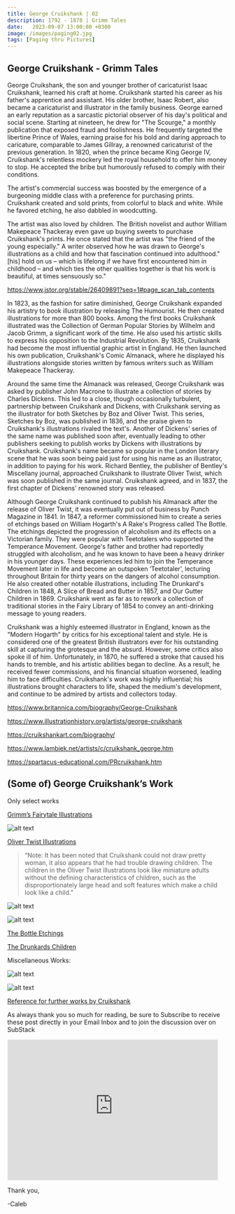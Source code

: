```yaml
---
title: George Cruikshank | 02
description: 1792 - 1878 | Grimm Tales
date:   2023-09-07 13:00:00 +0300
image: /images/paging02.jpg
tags: [Paging thru Pictures]
---
```


## George Cruikshank - Grimm Tales

George Cruikshank, the son and younger brother of caricaturist Isaac Cruikshank, learned his craft at home. Cruikshank started his career as his father's apprentice and assistant. His older brother, Isaac Robert, also became a caricaturist and illustrator in the family business. George earned an early reputation as a sarcastic pictorial observer of his day's political and social scene. Starting at nineteen, he drew for "The Scourge," a monthly publication that exposed fraud and foolishness. He frequently targeted the libertine Prince of Wales, earning praise for his bold and daring approach to caricature, comparable to James Gillray, a renowned caricaturist of the previous generation. In 1820, when the prince became King George IV, Cruikshank's relentless mockery led the royal household to offer him money to stop. He accepted the bribe but humorously refused to comply with their conditions.

The artist's commercial success was boosted by the emergence of a burgeoning middle class with a preference for purchasing prints. Cruikshank created and sold prints, from colorful to black and white. While he favored etching, he also dabbled in woodcutting.

The artist was also loved by children. The British novelist and author William Makepeace Thackeray even gave up buying sweets to purchase Cruikshank's prints. He once stated that the artist was "the friend of the young especially." A writer observed how he was drawn to George's illustrations as a child and how that fascination continued into adulthood." [his] hold on us – which is lifelong if we have first encountered him in childhood – and which ties the other qualities together is that his work is beautiful, at times sensuously so."

<u><p style="color:#C68975;">https://www.jstor.org/stable/26409891?seq=1#page_scan_tab_contents</u></p>

In 1823, as the fashion for satire diminished, George Cruikshank expanded his artistry to book illustration by releasing The Humourist. He then created illustrations for more than 800 books. Among the first books Cruikshank illustrated was the Collection of German Popular Stories by Wilhelm and Jacob Grimm, a significant work of the time. He also used his artistic skills to express his opposition to the Industrial Revolution. By 1835, Cruikshank had become the most influential graphic artist in England. He then launched his own publication, Cruikshank's Comic Almanack, where he displayed his illustrations alongside stories written by famous writers such as William Makepeace Thackeray.

Around the same time the Almanack was released, George Cruikshank was asked by publisher John Macrone to illustrate a collection of stories by Charles Dickens. This led to a close, though occasionally turbulent, partnership between Cruikshank and Dickens, with Cruikshank serving as the illustrator for both Sketches by Boz and Oliver Twist. This series, Sketches by Boz, was published in 1836, and the praise given to Cruikshank's illustrations rivaled the text's. Another of Dickens' series of the same name was published soon after, eventually leading to other publishers seeking to publish works by Dickens with illustrations by Cruikshank. Cruikshank's name became so popular in the London literary scene that he was soon being paid just for using his name as an illustrator, in addition to paying for his work. Richard Bentley, the publisher of Bentley's Miscellany journal, approached Cruikshank to illustrate Oliver Twist, which was soon published in the same journal. Cruikshank agreed, and in 1837, the first chapter of Dickens' renowned story was released.

Although George Cruikshank continued to publish his Almanack after the release of Oliver Twist, it was eventually put out of business by Punch Magazine in 1841. In 1847, a reformer commissioned him to create a series of etchings based on William Hogarth's A Rake's Progress called The Bottle. The etchings depicted the progression of alcoholism and its effects on a Victorian family. They were popular with Teetotalers who supported the Temperance Movement. George's father and brother had reportedly struggled with alcoholism, and he was known to have been a heavy drinker in his younger days. These experiences led him to join the Temperance Movement later in life and become an outspoken ‘Teetotaler’, lecturing throughout Britain for thirty years on the dangers of alcohol consumption. He also created other notable illustrations, including The Drunkard's Children in 1848, A Slice of Bread and Butter in 1857, and Our Gutter Children in 1869. Cruikshank went as far as to rework a collection of traditional stories in the Fairy Library of 1854 to convey an anti-drinking message to young readers.

Cruikshank was a highly esteemed illustrator in England, known as the "Modern Hogarth" by critics for his exceptional talent and style. He is considered one of the greatest British illustrators ever for his outstanding skill at capturing the grotesque and the absurd. However, some critics also spoke ill of him. Unfortunately, in 1870, he suffered a stroke that caused his hands to tremble, and his artistic abilities began to decline. As a result, he received fewer commissions, and his financial situation worsened, leading him to face difficulties. Cruikshank's work was highly influential; his illustrations brought characters to life, shaped the medium's development, and continue to be admired by artists and collectors today.

<u><p style="color:#C68975;">https://www.britannica.com/biography/George-Cruikshank</u></p>

<u><p style="color:#C68975;">https://www.illustrationhistory.org/artists/george-cruikshank</u></p>

<u><p style="color:#C68975;">https://cruikshankart.com/biography/</u></p>

<u><p style="color:#C68975;">https://www.lambiek.net/artists/c/cruikshank_george.htm</u></p>

<u><p style="color:#C68975;">https://spartacus-educational.com/PRcruikshank.htm</u></p>

## (Some of) George Cruikshank’s Work

Only select works

<u><p style="color:#C68975;">[Grimm’s Fairytale Illustrations ](https://tygertale.com/2015/02/08/grimm-by-cruikshank/)</u></p>

![alt text](/images/paging02-01.jpg)

<u><p style="color:#C68975;">[Oliver Twist Illustrations](https://www.charlesdickenspage.com/illustrations-twist.html)</u></p>

> “Note: It has been noted that Cruikshank could not draw pretty woman, it also appears that he had trouble drawing children. The children in the Oliver Twist illustrations look like miniature adults without the defining characteristics of children, such as the disproportionately large head and soft features which make a child look like a child.”

![alt text](/images/paging02-02.png)

![alt text](/images/paging02-03.jpg)

<u><p style="color:#C68975;">[The Bottle Etchings](https://en.wikipedia.org/wiki/The_Bottle_(etchings))</u></p>

<u><p style="color:#C68975;">[The Drunkards Children](https://victorianweb.org/art/illustration/cruikshank/drunkard1.html)</u></p>

Miscellaneous Works:

![alt text](/images/paging02-04.jpg)

![alt text](/images/paging02-05.jpg)

<u><p style="color:#C68975;">[Reference for further works by Cruikshank](https://victorianweb.org/art/illustration/cruikshank/index.html)</u></p>

As always thank you so much for reading, be sure to Subscribe to receive these post directly in your Email Inbox and to join the discussion over on SubStack

<iframe src="https://thewanderway.substack.com/embed" width="480" height="320" style="border:1px solid #EEE; background:white;" frameborder="0" scrolling="no"></iframe>

Thank you,

-Caleb